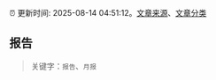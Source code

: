 :alarm_clock: 更新时间: 2025-08-14 04:51:12。[文章来源](/README.md)、[文章分类](/TAGS.md)

## 报告


> 关键字：`报告`、`月报`



